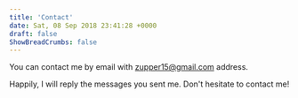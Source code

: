 ```yaml
---
title: 'Contact'
date: Sat, 08 Sep 2018 23:41:28 +0000
draft: false
ShowBreadCrumbs: false
---
```


You can contact me by email with zupper15@gmail.com address.

Happily, I will reply the messages you sent me. Don't hesitate to contact me!